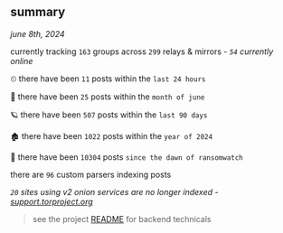 
## summary
_june 8th, 2024_

currently tracking `163` groups across `299` relays & mirrors - _`54` currently online_

⏲ there have been `11` posts within the `last 24 hours`

🦈 there have been `25` posts within the `month of june`

🪐 there have been `507` posts within the `last 90 days`

🏚 there have been `1022` posts within the `year of 2024`

🦕 there have been `10304` posts `since the dawn of ransomwatch`

there are `96` custom parsers indexing posts

_`20` sites using v2 onion services are no longer indexed - [support.torproject.org](https://support.torproject.org/onionservices/v2-deprecation/)_

> see the project [README](https://github.com/joshhighet/ransomwatch#ransomwatch--) for backend technicals
